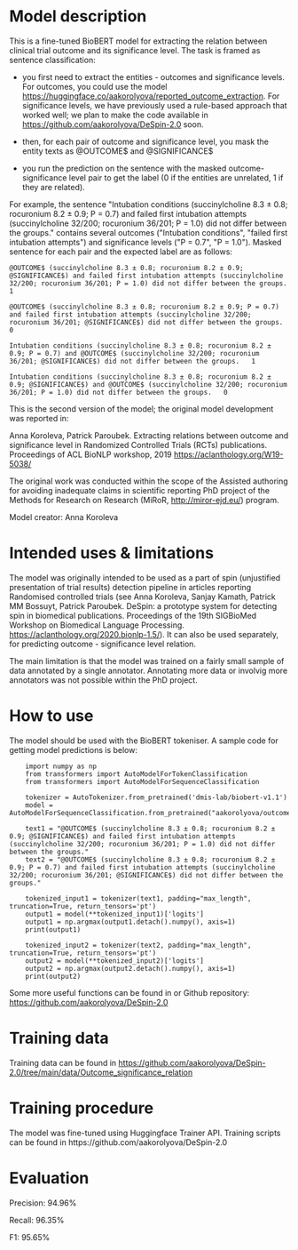 <h1>Model description</h1>

This is a fine-tuned BioBERT model for extracting the relation between clinical trial outcome and its significance level. The task is framed as sentence classification:

- you first need to extract the entities - outcomes and significance levels. For outcomes, you could use the model https://huggingface.co/aakorolyova/reported_outcome_extraction. For significance levels, we have previously used a rule-based approach that worked well; we plan to make the code available in https://github.com/aakorolyova/DeSpin-2.0 soon.

- then, for each pair of outcome and significance level, you mask the entity texts as @OUTCOME$ and @SIGNIFICANCE$

- you run the prediction on the sentence with the masked outcome-significance level pair to get the label (0 if the entities are unrelated, 1 if they are related).

For example, the sentence "Intubation conditions (succinylcholine 8.3 ± 0.8; rocuronium 8.2 ± 0.9; P = 0.7) and failed first intubation attempts (succinylcholine 32/200; rocuronium 36/201; P = 1.0) did not differ between the groups." contains several outcomes ("Intubation conditions", "failed first intubation attempts") and significance levels ("P = 0.7", "P = 1.0"). Masked sentence for each pair and the expected label are as follows:

```
@OUTCOME$ (succinylcholine 8.3 ± 0.8; rocuronium 8.2 ± 0.9; @SIGNIFICANCE$) and failed first intubation attempts (succinylcholine 32/200; rocuronium 36/201; P = 1.0) did not differ between the groups.	1

@OUTCOME$ (succinylcholine 8.3 ± 0.8; rocuronium 8.2 ± 0.9; P = 0.7) and failed first intubation attempts (succinylcholine 32/200; rocuronium 36/201; @SIGNIFICANCE$) did not differ between the groups.        0

Intubation conditions (succinylcholine 8.3 ± 0.8; rocuronium 8.2 ± 0.9; P = 0.7) and @OUTCOME$ (succinylcholine 32/200; rocuronium 36/201; @SIGNIFICANCE$) did not differ between the groups.	1

Intubation conditions (succinylcholine 8.3 ± 0.8; rocuronium 8.2 ± 0.9; @SIGNIFICANCE$) and @OUTCOME$ (succinylcholine 32/200; rocuronium 36/201; P = 1.0) did not differ between the groups.	0
```

This is the second version of the model; the original model development was reported in:

Anna Koroleva, Patrick Paroubek. Extracting relations between outcome and significance level in Randomized Controlled Trials (RCTs) publications. Proceedings of ACL BioNLP workshop, 2019  https://aclanthology.org/W19-5038/

The original work was conducted within the scope of the Assisted authoring for avoiding inadequate claims in scientific reporting PhD project of the Methods for Research on Research (MiRoR, http://miror-ejd.eu/) program.

Model creator: Anna Koroleva


<h1>Intended uses & limitations</h1>

The model was originally intended to be used as a part of spin (unjustified presentation of trial results) detection pipeline in articles reporting Randomised controlled trials (see Anna Koroleva, Sanjay Kamath, Patrick MM Bossuyt, Patrick Paroubek. DeSpin: a prototype system for detecting spin in biomedical publications. Proceedings of the 19th SIGBioMed Workshop on Biomedical Language Processing. https://aclanthology.org/2020.bionlp-1.5/). It can also be used separately, for predicting outcome - significance level relation.

The main limitation is that the model was trained on a fairly small sample of data annotated by a single annotator. Annotating more data or involvig more annotators was not possible within the PhD project.


<h1>How to use</h1>

The model should be used with the BioBERT tokeniser. A sample code for getting model predictions is below:
```
	import numpy as np
	from transformers import AutoModelForTokenClassification
	from transformers import AutoModelForSequenceClassification

	tokenizer = AutoTokenizer.from_pretrained('dmis-lab/biobert-v1.1')
	model = AutoModelForSequenceClassification.from_pretrained("aakorolyova/outcome_significance_relation")
	
	text1 = "@OUTCOME$ (succinylcholine 8.3 ± 0.8; rocuronium 8.2 ± 0.9; @SIGNIFICANCE$) and failed first intubation attempts (succinylcholine 32/200; rocuronium 36/201; P = 1.0) did not differ between the groups."
	text2 = "@OUTCOME$ (succinylcholine 8.3 ± 0.8; rocuronium 8.2 ± 0.9; P = 0.7) and failed first intubation attempts (succinylcholine 32/200; rocuronium 36/201; @SIGNIFICANCE$) did not differ between the groups."
	
	tokenized_input1 = tokenizer(text1, padding="max_length", truncation=True, return_tensors='pt')
	output1 = model(**tokenized_input1)['logits']
	output1 = np.argmax(output1.detach().numpy(), axis=1)
	print(output1)

	tokenized_input2 = tokenizer(text2, padding="max_length", truncation=True, return_tensors='pt')
	output2 = model(**tokenized_input2)['logits']
	output2 = np.argmax(output2.detach().numpy(), axis=1)
	print(output2)
```

Some more useful functions can be found in or Github repository: https://github.com/aakorolyova/DeSpin-2.0


<h1>Training data</h1>

Training data can be found in https://github.com/aakorolyova/DeSpin-2.0/tree/main/data/Outcome_significance_relation

<h1>Training procedure</h1>
The model was fine-tuned using Huggingface Trainer API. Training scripts can be found in https://github.com/aakorolyova/DeSpin-2.0

<h1>Evaluation</h1>

Precision: 94.96%

Recall: 96.35%

F1: 95.65%
